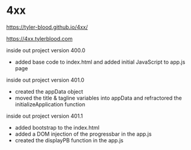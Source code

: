 # 4xx

https://tyler-blood.github.io/4xx/

https://4xx.tylerblood.com

inside out project version 400.0
- added base code to index.html and added initial JavaScript to app.js page


inside out project version 401.0
- created the appData object
- moved the title & tagline variables into appData and refractored the initializeApplication function

inside out project version 401.1
- added bootstrap to the index.html
- added a DOM injection of the progressbar in the app.js
- created the displayPB function in the app.js